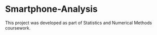 # Smartphone-Analysis
This project was developed as part of Statistics and Numerical Methods coursework.

